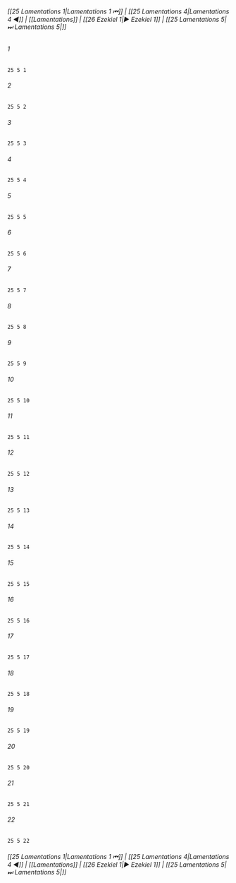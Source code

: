 
###### [[25 Lamentations 1|Lamentations 1 ⏮]] | [[25 Lamentations 4|Lamentations 4 ◀]] | [[Lamentations]] | [[26 Ezekiel 1|▶ Ezekiel 1]] | [[25 Lamentations 5|⏭ Lamentations 5|]]

###### 1
``` verse
25 5 1 
```
###### 2
``` verse
25 5 2 
```
###### 3
``` verse
25 5 3 
```
###### 4
``` verse
25 5 4 
```
###### 5
``` verse
25 5 5 
```
###### 6
``` verse
25 5 6 
```
###### 7
``` verse
25 5 7 
```
###### 8
``` verse
25 5 8 
```
###### 9
``` verse
25 5 9 
```
###### 10
``` verse
25 5 10 
```
###### 11
``` verse
25 5 11 
```
###### 12
``` verse
25 5 12 
```
###### 13
``` verse
25 5 13 
```
###### 14
``` verse
25 5 14 
```
###### 15
``` verse
25 5 15 
```
###### 16
``` verse
25 5 16 
```
###### 17
``` verse
25 5 17 
```
###### 18
``` verse
25 5 18 
```
###### 19
``` verse
25 5 19 
```
###### 20
``` verse
25 5 20 
```
###### 21
``` verse
25 5 21 
```
###### 22
``` verse
25 5 22 
```

###### [[25 Lamentations 1|Lamentations 1 ⏮]] | [[25 Lamentations 4|Lamentations 4 ◀]] | [[Lamentations]] | [[26 Ezekiel 1|▶ Ezekiel 1]] | [[25 Lamentations 5|⏭ Lamentations 5|]]

